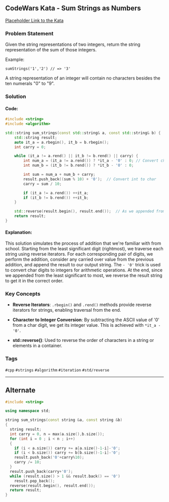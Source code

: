 ## CodeWars Kata - Sum Strings as Numbers

[Placeholder Link to the Kata](https://www.codewars.com/kata/5324945e2ece5e1f32000370/train/cpp)

### Problem Statement

Given the string representations of two integers, return the string representation of the sum of those integers.

Example:
```
sumStrings('1','2') // => '3'
```
A string representation of an integer will contain no characters besides the ten numerals "0" to "9".

### Solution

#### Code:

```cpp
#include <string>
#include <algorithm>

std::string sum_strings(const std::string& a, const std::string& b) {
    std::string result;
    auto it_a = a.rbegin(), it_b = b.rbegin();
    int carry = 0;

    while (it_a != a.rend() || it_b != b.rend() || carry) {
        int num_a = (it_a != a.rend()) ? *it_a - '0' : 0; // Convert char to int and handle end of string
        int num_b = (it_b != b.rend()) ? *it_b - '0' : 0;

        int sum = num_a + num_b + carry;
        result.push_back((sum % 10) + '0');  // Convert int to char
        carry = sum / 10;

        if (it_a != a.rend()) ++it_a;
        if (it_b != b.rend()) ++it_b;
    }

    std::reverse(result.begin(), result.end());  // As we appended from least significant digit, we reverse to get the correct order
    return result;
}
```

#### Explanation:

This solution simulates the process of addition that we're familiar with from school. Starting from the least significant digit (rightmost), we traverse each string using reverse iterators. For each corresponding pair of digits, we perform the addition, consider any carried over value from the previous addition, and append the result to our output string. The `- '0'` trick is used to convert char digits to integers for arithmetic operations. At the end, since we appended from the least significant to most, we reverse the result string to get it in the correct order.

### Key Concepts

- **Reverse Iterators**: `.rbegin()` and `.rend()` methods provide reverse iterators for strings, enabling traversal from the end.
  
- **Character to Integer Conversion**: By subtracting the ASCII value of '0' from a char digit, we get its integer value. This is achieved with `*it_a - '0'`.

- **std::reverse()**: Used to reverse the order of characters in a string or elements in a container.

### Tags

`#cpp` `#strings` `#algorithm` `#iteration` `#std/reverse`

---


## Alternate

```c++
#include <string>

using namespace std;

string sum_strings(const string &a, const string &b)
{
  string result;
  int carry = 0, n = max(a.size(),b.size());
  for (int i = 0 ; i < n ; i++)
  {
    if (i < a.size()) carry += a[a.size()-1-i]-'0';
    if (i < b.size()) carry += b[b.size()-1-i]-'0';
    result.push_back('0'+carry%10);
    carry /= 10;
  }
  result.push_back(carry+'0');
  while (result.size() > 1 && result.back() == '0')
    result.pop_back();
  reverse(result.begin(), result.end());
  return result;
}
```
